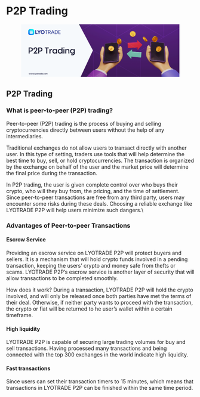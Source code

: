 # P2P Trading

<figure><img src="../../.gitbook/assets/P2P Trading (1).png" alt=""><figcaption></figcaption></figure>

## P2P Trading

### **What is peer-to-peer (P2P) trading?**  <a href="#_9swygq1z3y8n" id="_9swygq1z3y8n"></a>

Peer-to-peer (P2P) trading is the process of buying and selling cryptocurrencies directly between users without the help of any intermediaries.&#x20;

Traditional exchanges do not allow users to transact directly with another user. In this type of setting, traders use tools that will help determine the best time to buy, sell, or hold cryptocurrencies. The transaction is organized by the exchange on behalf of the user and the market price will determine the final price during the transaction.&#x20;

In P2P trading, the user is given complete control over who buys their crypto, who will they buy from, the pricing, and the time of settlement. Since peer-to-peer transactions are free from any third party, users may encounter some risks during these deals. Choosing a reliable exchange like LYOTRADE P2P will help users minimize such dangers.\


### **Advantages of Peer-to-peer Transactions**&#x20;

#### Escrow Service&#x20;

Providing an escrow service on LYOTRADE P2P will protect buyers and sellers. It is a mechanism that will hold crypto funds involved in a pending transaction, keeping the users’ crypto and money safe from thefts or scams. LYOTRADE P2P’s escrow service is another layer of security that will allow transactions to be completed smoothly.&#x20;

How does it work? During a transaction, LYOTRADE P2P will hold the crypto involved, and will only be released once both parties have met the terms of their deal. Otherwise, if neither party wants to proceed with the transaction, the crypto or fiat will be returned to he user’s wallet within a certain timeframe.&#x20;

#### High liquidity&#x20;

LYOTRADE P2P is capable of securing large trading volumes for buy and sell transactions. Having processed many transactions and being connected with the top 300 exchanges in the world indicate high liquidity.&#x20;

#### Fast transactions&#x20;

Since users can set their transaction timers to 15 minutes, which means that transactions in LYOTRADE P2P can be finished within the same time period.&#x20;
